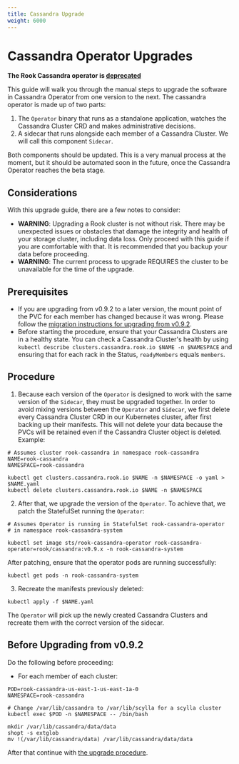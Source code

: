 ```yaml
---
title: Cassandra Upgrade
weight: 6000
---
```


# Cassandra Operator Upgrades

**The Rook Cassandra operator is [deprecated](https://github.com/rook/cassandra#deprecated)**

This guide will walk you through the manual steps to upgrade the software in Cassandra Operator from one version to the next. The cassandra operator is made up of two parts:

1. The `Operator` binary that runs as a standalone application, watches the Cassandra Cluster CRD and makes administrative decisions.
1. A sidecar that runs alongside each member of a Cassandra Cluster. We will call this component `Sidecar`.

Both components should be updated. This is a very manual process at the moment, but it should be automated soon in the future, once the Cassandra Operator reaches the beta stage.

## Considerations

With this upgrade guide, there are a few notes to consider:

* **WARNING**: Upgrading a Rook cluster is not without risk. There may be unexpected issues or
  obstacles that damage the integrity and health of your storage cluster, including data loss. Only
  proceed with this guide if you are comfortable with that. It is recommended that you backup your data before proceeding.
* **WARNING**: The current process to upgrade REQUIRES the cluster to be unavailable for the time of the upgrade.

## Prerequisites

* If you are upgrading from v0.9.2 to a later version, the mount point of the PVC for each member has changed because it was wrong. Please follow the [migration instructions for upgrading from v0.9.2](#before-upgrading-from-v092).
* Before starting the procedure, ensure that your Cassandra Clusters are in a healthy state. You can check a Cassandra Cluster's health by using `kubectl describe clusters.cassandra.rook.io $NAME -n $NAMESPACE` and ensuring that for each rack in the Status, `readyMembers` equals `members`.

## Procedure

1. Because each version of the `Operator` is designed to work with the same version of the `Sidecar`, they must be upgraded together. In order to avoid mixing versions between the `Operator` and `Sidecar`, we first delete every Cassandra Cluster CRD in our Kubernetes cluster, after first backing up their manifests. This will not delete your data because the PVCs will be retained even if the Cassandra Cluster object is deleted. Example:

```console
# Assumes cluster rook-cassandra in namespace rook-cassandra
NAME=rook-cassandra
NAMESPACE=rook-cassandra

kubectl get clusters.cassandra.rook.io $NAME -n $NAMESPACE -o yaml > $NAME.yaml
kubectl delete clusters.cassandra.rook.io $NAME -n $NAMESPACE
```

2. After that, we upgrade the version of the `Operator`. To achieve that, we patch the StatefulSet running the `Operator`:

```console
# Assumes Operator is running in StatefulSet rook-cassandra-operator
# in namespace rook-cassandra-system

kubectl set image sts/rook-cassandra-operator rook-cassandra-operator=rook/cassandra:v0.9.x -n rook-cassandra-system
```

After patching, ensure that the operator pods are running successfully:

```console
kubectl get pods -n rook-cassandra-system
```

3. Recreate the manifests previously deleted:

```console
kubectl apply -f $NAME.yaml
```

The `Operator` will pick up the newly created Cassandra Clusters and recreate them with the correct version of the sidecar.

## Before Upgrading from v0.9.2

Do the following before proceeding:

* For each member of each cluster:

```console
POD=rook-cassandra-us-east-1-us-east-1a-0
NAMESPACE=rook-cassandra

# Change /var/lib/cassandra to /var/lib/scylla for a scylla cluster
kubectl exec $POD -n $NAMESPACE -- /bin/bash

mkdir /var/lib/cassandra/data/data
shopt -s extglob
mv !(/var/lib/cassandra/data) /var/lib/cassandra/data/data
```

After that continue with [the upgrade procedure](#procedure).
